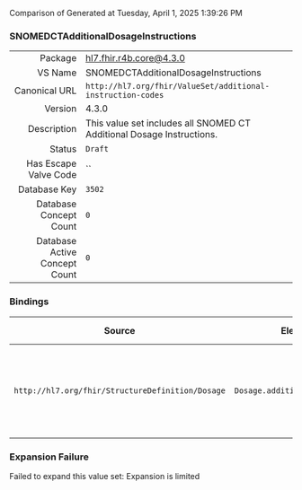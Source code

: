 Comparison of 
Generated at Tuesday, April 1, 2025 1:39:26 PM

### SNOMEDCTAdditionalDosageInstructions

|      |     |
| ---: | --- |
| Package | hl7.fhir.r4b.core@4.3.0 |
| VS Name | SNOMEDCTAdditionalDosageInstructions |
| Canonical URL | `http://hl7.org/fhir/ValueSet/additional-instruction-codes` |
| Version | 4.3.0 |
| Description | This value set includes all SNOMED CT Additional Dosage Instructions. |
| Status | `Draft` |
| Has Escape Valve Code | `` |
| Database Key | `3502` |
| Database Concept Count | `0` |
| Database Active Concept Count | `0` |
### Bindings

| Source | Element | Binding | Strength | Element Short |
| ------ | ------- | ------- | -------- | ------------- |
| `http://hl7.org/fhir/StructureDefinition/Dosage` | `Dosage.additionalInstruction` | `http://hl7.org/fhir/ValueSet/additional-instruction-codes` | `Example` | Supplemental instruction or warnings to the patient - e.g. "with meals", "may cause drowsiness" |

### Expansion Failure

Failed to expand this value set: Expansion is limited
